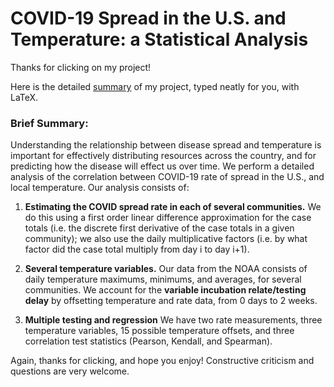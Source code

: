 # COVID-19 Spread in the U.S. and Temperature: a Statistical Analysis

Thanks for clicking on my project!


Here is the detailed [summary](https://github.com/seaneli/CHRP-Competition-Repository/blob/master/Presentation1.pdf) of my project, typed neatly for you, with LaTeX.


### Brief Summary:

Understanding the relationship between disease spread and temperature is important for effectively distributing resources across the country, and for predicting how the disease will effect us over time. We perform a detailed analysis of the correlation between COVID-19 rate of spread in the U.S., and local temperature. Our analysis consists of: 

1. **Estimating the COVID spread rate in each of several communities.** We do this using a first order linear difference approximation for the case totals (i.e. the discrete first derivative of the case totals in a given community); we also use the daily multiplicative factors (i.e. by what factor did the case total multiply from day i to day i+1).

2. **Several temperature variables.** Our data from the NOAA consists of daily temperature maximums, minimums, and averages, for several communities. We account for the **variable incubation relate/testing delay** by offsetting temperature and rate data, from 0 days to 2 weeks.

3. **Multiple testing and regression** We have two rate measurements, three temperature variables, 15 possible temperature offsets, and three correlation test statistics (Pearson, Kendall, and Spearman).  



Again, thanks for clicking, and hope you enjoy! Constructive criticism and questions are very welcome.




